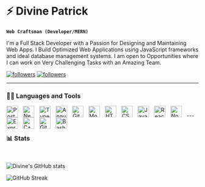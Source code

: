 # ⚡ Divine Patrick

**`Web Craftsman (Developer/MERN)`**

I'm a Full Stack Developer with a Passion for Designing and Maintaining Web Apps. I Build Optimized Web Applications using JavaScript frameworks and ideal database management systems. I am open to Opportunities where I can work on Very Challenging Tasks with an Amazing Team.


   <p align="left">
      <a href="https://linkedin.com/in/divinepatrick/?tab=followers">
         <img alt="followers" title="Follow me on X" src="https://custom-icon-badges.demolab.com/twitter/follow/divinepatrickk?color=000000&labelColor=000000&style=for-the-badge&logo=person-add&label=Follow&logoColor=white"/></a>
      <a href="https://x.com/divinepatrickk/verified_followers">
         <img alt="followers" title="Follow me on Github" src="https://custom-icon-badges.demolab.com/github/followers/divinepatrick?color=236ad3&labelColor=1155ba&style=for-the-badge&logo=person-add&label=Follow&logoColor=white"/></a>
   </p>

---

### 👨‍💻 Languages and Tools

<img align="left" alt="PostgreSQL" width="30px" style="padding-right:10px;" src="https://cdn.jsdelivr.net/gh/devicons/devicon@latest/icons/postgresql/postgresql-original.svg"/>
<img align="left" alt="Nextjs" width="30px" style="padding-right:10px;" src="https://cdn.jsdelivr.net/gh/devicons/devicon@latest/icons/nextjs/nextjs-original.svg" />
<img align="left" alt="TypeScript" width="30px" style="padding-right:10px;" src="https://cdn.jsdelivr.net/gh/devicons/devicon/icons/typescript/typescript-plain.svg" />
<img align="left" alt="Angular" width="30px" style="padding-right:10px;" src="https://cdn.jsdelivr.net/gh/devicons/devicon/icons/angularjs/angularjs-plain.svg" />
<img align="left" alt="Git" width="30px" style="padding-right:10px;" src="https://cdn.jsdelivr.net/gh/devicons/devicon/icons/git/git-original.svg" />
<img align="left" alt="MongoDB" width="30px" style="padding-right:10px;" src="https://cdn.jsdelivr.net/gh/devicons/devicon@latest/icons/mongodb/mongodb-original.svg" />
<img align="left" alt="HTML" width="30px" style="padding-right:10px;" src="https://cdn.jsdelivr.net/gh/devicons/devicon/icons/html5/html5-plain.svg" />
<img align="left" alt="CSS" width="30px" style="padding-right:10px;" src="https://cdn.jsdelivr.net/gh/devicons/devicon/icons/css3/css3-plain.svg" />
<img align="left" alt="JavaScript" width="30px" style="padding-right:10px;" src="https://cdn.jsdelivr.net/gh/devicons/devicon/icons/javascript/javascript-plain.svg" />
<img align="left" alt="React" width="30px" style="padding-right:10px;" src="https://cdn.jsdelivr.net/gh/devicons/devicon/icons/react/react-original.svg" />
<img align="left" alt="NodeJS" width="30px" style="padding-right:10px;" src="https://cdn.jsdelivr.net/gh/devicons/devicon/icons/nodejs/nodejs-original.svg" />
<img align="left" alt="ExpressJS" width="30px" style="padding-right:10px;" src="https://cdn.jsdelivr.net/gh/devicons/devicon@latest/icons/express/express-original.svg" />
<img align="left" alt="C++" width="30px" style="padding-right:10px;" src="https://cdn.jsdelivr.net/gh/devicons/devicon/icons/cplusplus/cplusplus-line.svg" />
<img align="left" alt="GitHub" width="30px" style="padding-right:10px;" src="https://cdn.jsdelivr.net/gh/devicons/devicon/icons/github/github-original.svg" />
<img align="left" alt="Bash" width="30px" style="padding-right:10px;" src="https://cdn.jsdelivr.net/gh/devicons/devicon/icons/bash/bash-original.svg" />
<br />
---
<br />
<br />

### 📊 Stats
<br />

![Divine's GitHub stats](https://github-readme-stats.vercel.app/api?username=divinepatrick&show_icons=true&theme=react)

![GitHub Streak](https://streak-stats.demolab.com?user=divinepatrick&theme=react&border_radius=4.5) 

#

<!-- <details>
 <summary><h3>👨‍💻 Divine's Coding Journey</h3></summary>
   I'm a Full Stack Developer with a Passion for Designing and Maintaining Web Apps. I Build Optimized Web Applications using JavaScript frameworks and ideal database management systems.

   Currently seeking Opportunities for Professional growth and avenues to do meaningful work. I am open to Opportunities   where I can work on Very Challenging Tasks with an Amazing Team.

   Doing my BSc in Mathematics and Computer Science at the National Open University of Nigeria🇳🇬.

   I have an uncanny ability to;
   - Quickly Identify Trends.

   - Spot weak links that need Strengthening in a system.

   - Provide constructive feedback to peers.

   - Learn Quickly and Adapt new Methodologies to enhance experience.

   This makes me a good fit for an environment where constant innovation and peak performance is Demanded.

   I have two goals✌️;
   1️⃣ Create soo Much Value💎.

   2️⃣ Gain Valuable experience with Amazing people while doing it 🤞 -->

[website]: https://divinepatrick.vercel.app

